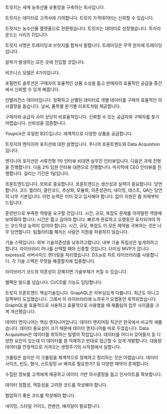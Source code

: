 트릿지는 세계 농축산물 유통망을 구축하는 회사입니다.

트릿지는 데이터로 고객사에 기여합니다. 트릿지 가격데이터는 신뢰할 수 있습니다.

트릿지는 농수산물 플랫폼으로 전환했습니다. 트릿지는 데이터로 성장했습니다. 투자라운드는 시리즈 D입니다.

트릿지 사명은 트레이딩과 브릿지를 합쳐서 말합니다. 트레이딩은 무역 원자재 트레이딩입니다.

알파가 발생하는 모든 곳에 진입할 것입니다.

비즈니스 모델은 4가지입니다.

포필먼트 솔루션은 구매자의 효율적인 상품 소싱을 돕고 판매자의 효율적인 공급을 중간에서 신뢰할 수 있게 해줍니다.

인텔리전스 데이터입니다. 정확하고 선별된 데이터로 개별 데이터를 구매의 효율적인 의사결정을 돕습니다. 날씨, 품목별 분기별 리포트처럼 제공합니다.

구매자와 공급자 사이 상당히 비효율적입니다. 신뢰할 수 있는 공급자와 구매자를 찾기 어렵습니다. 신뢰성을 검증합니다.

Youpick은 유일한 B2C입니다. 세계적으로 다양한 상품을 공급합니다.

트릿지의 엔지이어 포지션에 대한 설명입니다. 주니어 프론트엔드와 Data Acquistion입니다.

엔지니어 포지션은 서류전형 1차 인터뷰 비대면 실무진 인터뷰입니다. 다음은 과제 전형을 진행합니다. 다음 2차 임원 인터뷰 대면으로 진행합니다. 마지막에 CEO 인터뷰를 진행합니다. 걸리는 기간은 1달입니다.

프론트엔드입니다. 의외로 중요합니다. 프론트엔드는 생산성과 실력이 중요합니다. 당연합니다. 코드 퀄리티, 클린코드, 추상화, 모듈화, 의존성관리, 네이밍, 테스트, QA는 당연히 너무 기본입니다. 이런 능력은 이미 갖고 입사해야 합니다. 없이 지원은 좀 자제부탁드립니다.

훈련만으로 부족한 역량을 요구할 것입니다. 시간, 규모, 복잡도 문제를 아까말한 역량에 보여줘야 합니다. 시간은 짧고 길어야 합니다. 빠르게 완료하고 오랬동안 유지되어야 하는 코드작성 능력이 있어야 합니다. 시간, 규모, 복잡도 이 모든 제약을 극복하는 것은 너무 당연합니다. 팀퀄리티를 해치는 사람은 지원을 허용하지 않습니다.

기술 스택입니다. 외부 기술의존성을 낮추려고합니다. 내부 기술 독립성은 높게하려고 합니다. 라이브러리 하나를 선택할 때마 신중할 것입니다. 더이상 MVP가 압니다. express로 서버사이드 렌더링을 처리했습니다. D3.js로 차트 라이브러리를 사용합니다. 각 기술 스텍은 무엇을 해결할지에 집중합니다.

라이브러기 코드의 의존성이 강해지면 기술부채가 커질 수 있습니다.

웹팩은 빌드를 넘습니다. CI/CD를 기능도 담당합니다.

트릿지 프론트엔드 핵심기술입니다. GraphQL은 자부심있게 다룹니다. 최근도 아니고 일찍부터 도입했습니다. 그래서 이 라이브러리에 노하우가 오랬동안 축적되었습니다. GraphQL을 효율적으로 사용하고 효율적으로 사용했을 때 제품팀의 업무 사이클을 크게 개선했습니다.

데이터 엔지니어는 핵심 엔지니어입니다. 데이터 엔지어링 직군은 한국에서 비교적 새롭습니다. 데이터 중요성이 크기 때문에 데이터 엔지니어를 따로 두었습니다. Data Acquisition은 데이터를 취득하는 일렬의 작업입니다. 데이터를 어디서 갖어올지 등 다양한 요인이 있는데 이 데이터를 잘 적재하고 반대로 접근할 수 있게 개발합니다. 대용량 데이터를 안정적으로 가져오는 생명주기의 시작점에서 일합니다.

크롤링은 쉽지만 이 크롤링을 체계적으로 정제하고 정리하는 것은 어렵습니다. 데이터 사이즈, 빈도, 형식, 스트링밍 or 배치로 필요한가? 등 다양한 제약이 존재합니다.

수집된 정보를 고객에게 제공하고 데이터 기반 의사결정을 돕고 인사이트를 확보합니다.

데이터 정합성, 멱등성을 고려한 코드를 작성해야 합니다.

협업하기 좋은 코드를 작성해야 합니다.

네이밍, 스타일 가이드, 컨벤션, 애자일이 필요합니다.

